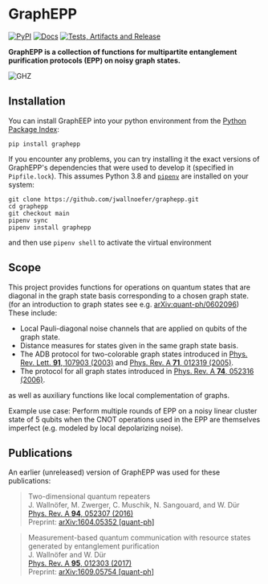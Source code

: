 # GraphEPP

[![PyPI](http://img.shields.io/pypi/v/graphepp.svg)](https://pypi.python.org/pypi/graphepp)
[![Docs](https://readthedocs.org/projects/graphepp/badge/?version=latest)](https://graphepp.readthedocs.io)
[![Tests, Artifacts and Release](https://github.com/jwallnoefer/graphepp/actions/workflows/ci.yaml/badge.svg?branch=main)](https://github.com/jwallnoefer/graphepp/actions/workflows/ci.yaml)

**GraphEPP is a collection of functions for multipartite entanglement
purification protocols (EPP) on noisy graph states.**

![GHZ](https://user-images.githubusercontent.com/11145016/114246620-59c11380-9993-11eb-9b38-abd067d2363f.png)

## Installation

You can install GraphEEP into your python environment from the
[Python Package Index](https://pypi.org/project/graphepp/):

```
pip install graphepp
```

If you encounter any problems, you can try installing it the exact versions of
GraphEPP's dependencies that were used to develop it
(specified in `Pipfile.lock`). This assumes Python 3.8 and
[`pipenv`](https://github.com/pypa/pipenv) are installed on your system:

```
git clone https://github.com/jwallnoefer/graphepp.git
cd graphepp
git checkout main
pipenv sync
pipenv install graphepp
```
and then use `pipenv shell` to activate the virtual environment

## Scope

This project provides functions for operations on quantum states that are
diagonal in the graph state basis corresponding to a chosen graph state.
(for an introduction to graph states see e.g. [arXiv:quant-ph/0602096](https://arxiv.org/abs/quant-ph/0602096))
These include:

* Local Pauli-diagonal noise channels that are applied on qubits of the graph state.
* Distance measures for states given in the same graph state basis.
* The ADB protocol for two-colorable graph states introduced in [Phys. Rev. Lett. **91**, 107903 (2003)](https://doi.org/10.1103/PhysRevLett.91.107903) and [Phys. Rev. A **71**, 012319 (2005)](https://doi.org/10.1103/PhysRevA.71.012319).
* The protocol for all graph states introduced in [Phys. Rev. A **74**, 052316 (2006)](https://doi.org/10.1103/PhysRevA.74.052316).

as well as auxiliary functions like local complementation of graphs.

Example use case: Perform multiple rounds of EPP on a noisy linear cluster state
of 5 qubits when the CNOT operations used in the EPP are themselves imperfect
(e.g. modeled by local depolarizing noise).


## Publications
An earlier (unreleased) version of GraphEPP was used for these publications:

> Two-dimensional quantum repeaters <br>
> J. Wallnöfer, M. Zwerger, C. Muschik, N. Sangouard, and W. Dür <br>
> [Phys. Rev. A **94**, 052307 (2016)](https://doi.org/10.1103/PhysRevA.94.052307) <br>
> Preprint: [arXiv:1604.05352 \[quant-ph\]](https://arxiv.org/abs/1604.05352)

> Measurement-based quantum communication with resource states generated by entanglement purification <br>
> J. Wallnöfer and W. Dür <br>
> [Phys. Rev. A **95**, 012303 (2017)](https://doi.org/10.1103/PhysRevA.95.012303) <br>
> Preprint: [arXiv:1609.05754 \[quant-ph\]](https://arxiv.org/abs/1609.05754)
